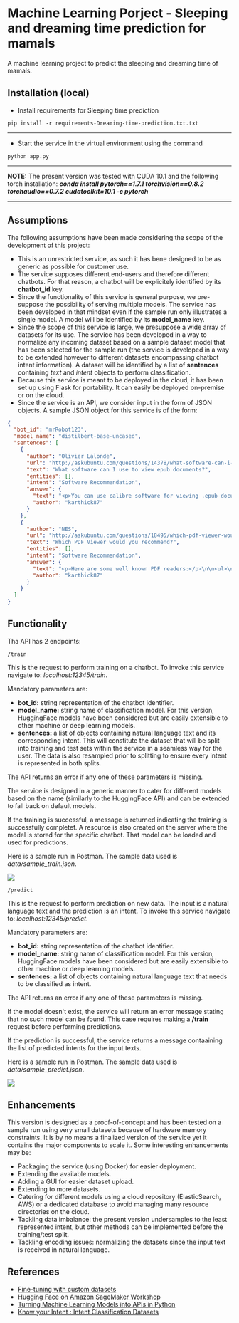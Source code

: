 # Machine Learning Porject - Sleeping and dreaming time prediction for mamals
A machine learning project to predict the sleeping and dreaming time of mamals.

## Installation (local)

* Install requirements for Sleeping time prediction
```
pip install -r requirements-Dreaming-time-prediction.txt.txt
```
---

* Start the service in the virtual environment using the command
```
python app.py
```
---

**NOTE:**
The present version was tested with CUDA 10.1 and the following torch installation: ___conda install pytorch==1.7.1 torchvision==0.8.2 torchaudio==0.7.2 cudatoolkit=10.1 -c pytorch___

---

## Assumptions
The following assumptions have been made considering the scope of the development of this project:

* This is an unrestricted service, as such it has bene designed to be as generic as possible for customer use.
* The service supposes different end-users and therefore different chatbots. For that reason, a chatbot will be explicitely identified by its **chatbot_id** key.
* Since the functionality of this service is general purpose, we pre-suppose the possibility of serving multiple models. The service has been developed in that mindset even if the sample run only illustrates a single model. A model will be identified by its **model_name** key.
* Since the scope of this service is large, we presuppose a wide array of datasets for its use. The service has been developed in a way to normalize any incoming dataset based on a sample dataset model that has been selected for the sample run (the service is developed in a way to be extended however to different datasets encompassing chatbot intent information). A dataset will be identified by a list of **sentences** containing _text_ and _intent_ objects to perform classification.
* Because this service is meant to be deployed in the cloud, it has been set up using Flask for portability. It can easily be deployed on-premise or on the cloud.
* Since the service is an API, we consider input in the form of JSON objects. A sample JSON object for this service is of the form:
```json
{
  "bot_id": "mrRobot123",
  "model_name": "distilbert-base-uncased",
  "sentences": [
    {
      "author": "Olivier Lalonde",
      "url": "http://askubuntu.com/questions/14378/what-software-can-i-use-to-view-epub-documents",
      "text": "What software can I use to view epub documents?",
      "entities": [],
      "intent": "Software Recommendation",
      "answer": {
        "text": "<p>You can use calibre software for viewing .epub documents.</p>\n\n<p>To install calibre from terminal:</p>\n\n<pre><code>sudo apt-get install calibre\n</code></pre>\n\n<p>Or click the icon below.</p>\n\n<h1><a href=\"http://packages.ubuntu.com/calibre\" rel=\"nofollow noreferrer\">calibre</a> <a href=\"http://apt.ubuntu.com/p/calibre\" rel=\"nofollow noreferrer\"><img src=\"https://hostmar.co/software-large\" alt=\"Install calibre\"></a></h1>\n\n<hr>\n\n<p>If you don't want to launch the full <code>calibre</code> client just to view your ebook files you can add a <code>.desktop</code> launcher to <code>calibre</code>'s inbuilt ebook viewer:</p>\n\n<ol>\n<li><p>Create a new <code>.desktop</code> file in <code>~/.local/share/applications</code>:</p>\n\n<pre><code>gedit ~/.local/share/applications/calibre-ebook-viewer.desktop\n</code></pre></li>\n<li><p>Copy and paste the following passage into the file:</p>\n\n<pre><code>#!/usr/bin/env xdg-open\n\n[Desktop Entry]\nVersion=1.0\nType=Application\nTerminal=false\nIcon=calibre\nExec=ebook-viewer\nName=Calibre Ebook Viewer\nComment=Display .epub files and other ebook formats\nMimeType=application/x-mobipocket-ebook;application/epub+zip;\nStartupWMClass=calibre-ebook-viewer\n</code></pre></li>\n<li><p>Save the file. You should now be able to launch Calibre's inbuilt ebook viewer both from the dash and through the right click \"Open with\" menu.</p></li>\n</ol>\n",
        "author": "karthick87"
      }
    },
    {
      "author": "NES",
      "url": "http://askubuntu.com/questions/18495/which-pdf-viewer-would-you-recommend",
      "text": "Which PDF Viewer would you recommend?",
      "entities": [],
      "intent": "Software Recommendation",
      "answer": {
        "text": "<p>Here are some well known PDF readers:</p>\n\n<ul>\n<li><a href=\"https://www.foxitsoftware.com/products/pdf-reader/\" rel=\"noreferrer\"><strong>Foxit Reader</strong></a> - View, create, convert, annotate, print, collaborate, share, fill forms and sign.</li>\n<li><a href=\"http://packages.ubuntu.com/xpdf\" rel=\"noreferrer\"><strong>xpdf</strong></a> - <a href=\"http://apt.ubuntu.com/p/xpdf\" rel=\"noreferrer\">Install xpdf</a> \"Xpdf is a small and efficient program which uses standard X fonts\". Lightweight, but with outdated interface.</li>\n<li><a href=\"http://packages.ubuntu.com/evince\" rel=\"noreferrer\"><strong>evince</strong></a> - <a href=\"http://apt.ubuntu.com/p/evince\" rel=\"noreferrer\">Install evince</a> Evince is a document viewer for multiple document formats. Used by default on Gnome.</li>\n<li><a href=\"http://packages.ubuntu.com/kpdf\" rel=\"noreferrer\"><strong>kpdf</strong></a> - <a href=\"http://apt.ubuntu.com/p/kpdf\" rel=\"noreferrer\">Install kpdf</a> KPDF is a pdf viewer based on xpdf for KDE 3.</li>\n<li><a href=\"http://packages.ubuntu.com/gv\" rel=\"noreferrer\"><strong>gv</strong></a> - <a href=\"http://apt.ubuntu.com/p/gv\" rel=\"noreferrer\">Install gv</a> - an old lightweight pdf viewer with an old interface. Size of the package is only 580k. gv is an X front-end for the Ghostscript PostScript(TM) interpreter.</li>\n<li><a href=\"http://packages.ubuntu.com/okular\" rel=\"noreferrer\"><strong>okular</strong></a> - <a href=\"http://apt.ubuntu.com/p/okular\" rel=\"noreferrer\">Install okular</a> - KDE pdf viewer, requires many KDE prerequisites. Can easily copy text and images.</li>\n<li>acroread - Adobe Acrobat Reader, no longer supported for Linux by Adobe, seems to be no longer supported by Ubuntu.</li>\n</ul>\n\n<p>Note that most Linux PDF viewers <a href=\"https://www.linux.com/news/software/applications/792447-3-alternatives-to-the-adobe-pdf-reader-on-linux/\" rel=\"noreferrer\">don't provide</a> the advanced capabilities of PDF.</p>\n",
        "author": "karthick87"
      }
    }
  ]
}
```

## Functionality

Tha API has 2 endpoints:
    
    /train
This is the request to perform training on a chatbot. To invoke this service navigate to: _localhost:12345/train_.

Mandatory parameters are:
* **bot_id:** string representation of the chatbot identifier.
* **model_name:** string name of classification model. For this version, HuggingFace models have been considered but are easily extensible to other machine or deep learning models. 
* **sentences:** a list of objects containing natural language text and its corresponding intent. This will constitute the dataset that will be split into training and test sets within the service in a seamless way for the user. The data is also resampled prior to splitting to ensure every intent is represented in both splits.

The API returns an error if any one of these parameters is missing.

The service is designed in a generic manner to cater for different models based on the name (similarly to the HuggingFace API) and can be extended to fall back on default models.

If the training is successful, a message is returned indicating the training is successfully completef. A resource is also created on the server where the model is stored for the specific chatbot. That model can be loaded and used for predictions.

Here is a sample run in Postman. The sample data used is _data/sample_train.json_.

![](./figs/training.png)

    /predict
This is the request to perform prediction on new data. The input is a natural language text and the prediction is an intent. To invoke this service navigate to: _localhost:12345/predict_.

Mandatory parameters are:
* **bot_id:** string representation of the chatbot identifier.
* **model_name:** string name of classification model. For this version, HuggingFace models have been considered but are easily extensible to other machine or deep learning models. 
* **sentences:** a list of objects containing natural language text that needs to be classified as intent.

The API returns an error if any one of these parameters is missing.

If the model doesn't exist, the service will return an error message stating that no such model can be found. This case requires making a **/train** request before performing predictions.

If the prediction is successful, the service returns a message contaaining the list of predicted intents for the input texts.

Here is a sample run in Postman. The sample data used is _data/sample_predict.json_.

![](./figs/prediction.png)

## Enhancements

This version is designed as a proof-of-concept and has been tested on a sample run using very small datasets because of hardware memory constraints. It is by no means a finalized version of the service yet it contains the major components to scale it. Some interesting enhancements may be:
* Packaging the service (using Docker) for easier deployment.
* Extending the available models.
* Adding a GUI for easier dataset upload.
* Extending to more datasets.
* Catering for different models using a cloud repository (ElasticSearch, AWS) or a dedicated database to avoid managing many resource directories on the cloud.
* Tackling data imbalance: the present version undersamples to the least represented intent, but other methods can be implemented before the training/test split.
* Tackling encoding issues: normalizing the datasets since the input text is received in natural language.

## References

* [Fine-tuning with custom datasets](https://huggingface.co/transformers/custom_datasets.html)
* [Hugging Face on Amazon SageMaker Workshop](https://github.com/C24IO/SageMaker-HuggingFace-Workshop)
* [Turning Machine Learning Models into APIs in Python](https://www.datacamp.com/community/tutorials/machine-learning-models-api-python)
* [Know your Intent : Intent Classification Datasets](https://github.com/kumar-shridhar/Know-Your-Intent/blob/master/datasets/NLU-Evaluation-Corpora/AskUbuntuCorpus.json)

